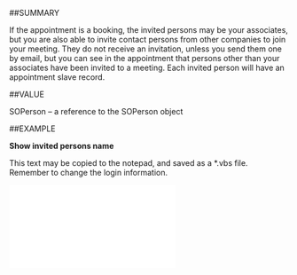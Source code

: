 
##SUMMARY


If the appointment is a booking, the invited persons may be your associates, but you are also able to invite contact persons from other companies to join your meeting. They do not receive an invitation, unless you send them one by email, but you can see in the appointment that persons other than your associates have been invited to a meeting. Each invited person will have an appointment slave record.



##VALUE

SOPerson – a reference to the SOPerson object


##EXAMPLE

**Show invited persons name**

This text may be copied to the notepad, and saved as a *.vbs file. Remember to change the login information.

![](..\..\Examples\vbs\SOAppointment.InvitedPerson.vbs.txt)

